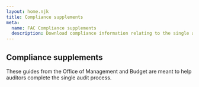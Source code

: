 ```yaml
---
layout: home.njk
title: Compliance supplements
meta:
  name: FAC Compliance supplements
  description: Download compliance information relating to the single audit submission process for the FAC.
---
```


## Compliance supplements

These guides from the Office of Management and Budget are meant to help auditors complete the single audit process.
